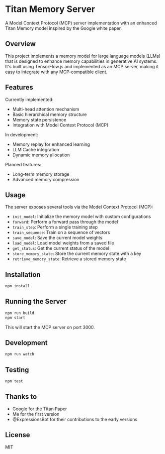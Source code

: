 # Titan Memory Server

A Model Context Protocol (MCP) server implementation with an enhanced Titan Memory model inspired by the Google white paper.

## Overview

This project implements a memory model for large language models (LLMs) that is designed to enhance memory capabilities in generative AI systems. It's built using TensorFlow.js and implemented as an MCP server, making it easy to integrate with any MCP-compatible client.

## Features

Currently implemented:
- Multi-head attention mechanism
- Basic hierarchical memory structure
- Memory state persistence
- Integration with Model Context Protocol (MCP)

In development:
- Memory replay for enhanced learning
- LLM Cache integration
- Dynamic memory allocation

Planned features:
- Long-term memory storage
- Advanced memory compression

## Usage

The server exposes several tools via the Model Context Protocol (MCP):

- `init_model`: Initialize the memory model with custom configurations
- `forward`: Perform a forward pass through the model
- `train_step`: Perform a single training step
- `train_sequence`: Train on a sequence of vectors
- `save_model`: Save the current model weights
- `load_model`: Load model weights from a saved file
- `get_status`: Get the current status of the model
- `store_memory_state`: Store the current memory state with a key
- `retrieve_memory_state`: Retrieve a stored memory state

## Installation

```bash
npm install
```

## Running the Server

```bash
npm run build
npm start
```

This will start the MCP server on port 3000.

## Development

```bash
npm run watch
```

## Testing

```bash
npm test
```

## Thanks to

- Google for the Titan Paper
- Me for the first version
- @ExpressionsBot for their contributions to the early versions


## License

MIT
